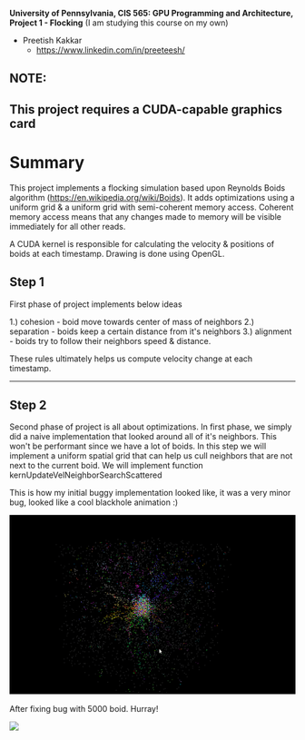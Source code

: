 **University of Pennsylvania, CIS 565: GPU Programming and Architecture,
Project 1 - Flocking** (I am studying this course on my own)

* Preetish Kakkar
  * https://www.linkedin.com/in/preeteesh/

NOTE:
-------------------------------------------------------------------------------
This project requires a CUDA-capable graphics card
-------------------------------------------------------------------------------

Summary
============================

This project implements a flocking simulation based upon Reynolds Boids algorithm (https://en.wikipedia.org/wiki/Boids). It adds optimizations using
a uniform grid & a uniform grid with semi-coherent memory access. Coherent memory access means that any changes made to memory will be visible immediately for all other reads. 

A CUDA kernel is responsible for calculating the velocity & positions of boids at each timestamp. Drawing is done using OpenGL.

Step 1
-------------

First phase of project implements below ideas

1.) cohesion - boid move towards center of mass of neighbors
2.) separation - boids keep a certain distance from it's neighbors
3.) alignment - boids try to follow their neighbors speed & distance.

These rules ultimately helps us compute velocity change at each timestamp. 

-------------

Step 2
-------------

Second phase of project is all about optimizations. In first phase, we simply did a naive implementation that looked around all of it's neighbors. This won't be performant since we have a lot of boids. In this step we will implement a uniform spatial grid that can help us cull neighbors that are not next to the current boid. We will implement function kernUpdateVelNeighborSearchScattered 

This is how my initial buggy implementation looked like, it was a very minor bug, looked like a cool blackhole animation :)

<img src="demo_imgs/blackhole_anim.gif" width = 600>

After fixing bug with 5000 boid. Hurray!

<img src="demo_imgs/working_part2.gif" width = 600>